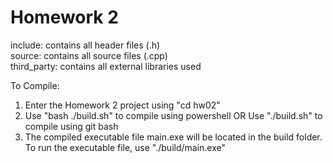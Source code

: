 # Homework 2

include: contains all header files (.h)  
source: contains all source files (.cpp)  
third_party: contains all external libraries used  

To Compile:
1) Enter the Homework 2 project using "cd hw02"
2) Use "bash ./build.sh" to compile using powershell OR Use "./build.sh" to compile using git bash
3) The compiled executable file main.exe will be located in the build folder. To run the executable file, use "./build/main.exe"